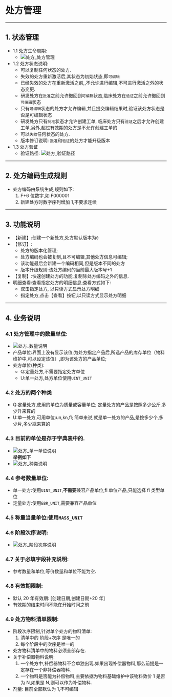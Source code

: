 # 处方管理

---

## 1. 状态管理

- 1.1 处方生命周期:
  - ![处方_处方管理](/pics/配方_配方管理.png)
- 1.2 处方状态说明:
  - 可以复制任何状态的处方.
  - 失效的处方重新激活后,其状态为初始状态,即`可编辑`
  - 已经失效的处方在重新激活之前,,不允许进行编辑,不可进行激活之外的状态变更.
  - 研发处方在`批准`之前允许撤回到`可编辑`状态,临床处方在`验证`之前允许撤回到`可编辑`状态
  - 只有`可编辑`状态的处方才允许编辑,并且提交编辑结果时,验证该处方状态是否是可编辑状态
  - 研发处方只有`批准`状态才允许创建工单, 临床处方只有`验证`之后才允许创建工单,另外,超过有效期的处方是不允许创建工单的
  - 可以`失效`任何状态的处方.
  - 版本修订说明: `批准`和`验证`的处方才能升级版本
- 1.3 处方验证
  - 验证路径: ![处方_验证路径](/pics/配方_验证路径.png)

---

## 2. 处方编码生成规则

- 处方编码由系统生成,规则如下:
  1. F+6 位数字,如 F000001
  2. 新建处方时数字序列增加 1,不要求连续

---

## 3. 功能说明

- 【新建】:创建一个新处方,处方默认版本为`0`
- 【修订】:
  - 处方的版本化管理;
  - 处方编码也会被复制,且不可编辑,其他处方信息可编辑;
  - 该功能最后会新建一个编码相同,但是版本不同的处方
  - 版本升级规则:该处方编码的当前最大版本号+1
- 【复制】:快速创建处方的功能,复制除处方编码之外的信息.
- 明细查看:查看指定处方的明细信息;查看方式如下:
  - 双击指定处方, 以只读方式显示处方明细
  - 指定处方,点击【查看】按钮,以只读方式显示处方明细

---

## 4. 业务说明

### 4.1 处方管理中的数量单位:

- ![处方_数量说明](/pics/配方_数量说明.png)
- 产品单位:界面上没有显示该值;为处方指定产品后,所选产品的库存单位（物料维护中,可以设定该值）,即为该处方的产品单位;
- 处方单位(种类):
  - Q:定量处方,不需要指定处方单位
  - U:单一处方,处方单位使用`UINT_UNIT`

### 4.2 处方的两个种类

- Q:定量处方,使用的单位为质量或容量单位; 定量处方的产品是按照多少公斤,多少升来算的
- U:单一处方,可用单位:un,kn,fl; 简单来说,就是单一处方的产品,是按多少个,多少片,多少瓶来算的

### 4.3 目前的单位是存于字典表中的.

- ![处方_单一单位说明](/pics/配方_单一单位说明.png)  
  **举例如下**
- ![处方_种类说明](/pics/配方_种类说明.png)

### 4.4 参考数量单位:

- 单一处方:使用`UINT_UNIT`,**不需要**兼容产品单位,fl 单位产品,只能选择 fl 类型单位
- 定量处方:使用`EBR_UNIT`,需要兼容产品单位

### 4.5 称量当量单位:使用`MASS_UNIT`

### 4.6 阶段次序说明:

- ![处方_阶段次序说明](/pics/配方_阶段次序说明.png)

### 4.7 关于必填字段补充说明:

- 参考数量和单位,等价数量和单位不能为空.

### 4.8 有效期限制:

- 默认 20 年有效期: [创建日期,创建日期+20 年]
- 有效期的结束时间不能在开始时间之前

### 4.9 处方物料清单限制:

- 阶段次序限制,针对单个处方的物料清单:
  1.  清单中的 阶段+次序 是唯一的
  2.  每个阶段中的次序是唯一的
- 处方物料清单中的物料必须全部存在.
- 关于补偿器物料说明:
  1.  一个处方中,补偿器物料不会单独出现.如果出现补偿器物料,那么前提是一定存在一个非补偿器物料.
  2.  一个物料是否能为补偿物料,主要依据为物料基础维护中该物料效价 1 是否为 N,如果是 N,则可以作为补偿物料.
- 剂量: 目前全部默认为 1,不可编辑
